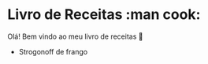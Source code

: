 # Livro de Receitas :man cook:

Olá! Bem vindo ao meu livro de receitas :wave:

 - Strogonoff de frango